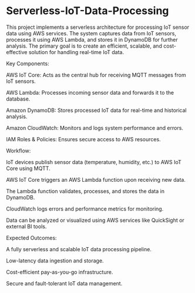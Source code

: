 # Serverless-IoT-Data-Processing
This project implements a serverless architecture for processing IoT sensor data using AWS services. The system captures data from IoT sensors, processes it using AWS Lambda, and stores it in DynamoDB for further analysis. The primary goal is to create an efficient, scalable, and cost-effective solution for handling real-time IoT data.

Key Components:

AWS IoT Core: Acts as the central hub for receiving MQTT messages from IoT sensors.

AWS Lambda: Processes incoming sensor data and forwards it to the database.

Amazon DynamoDB: Stores processed IoT data for real-time and historical analysis.

Amazon CloudWatch: Monitors and logs system performance and errors.

IAM Roles & Policies: Ensures secure access to AWS resources.

Workflow:

IoT devices publish sensor data (temperature, humidity, etc.) to AWS IoT Core using MQTT.

AWS IoT Core triggers an AWS Lambda function upon receiving new data.

The Lambda function validates, processes, and stores the data in DynamoDB.

CloudWatch logs errors and performance metrics for monitoring.

Data can be analyzed or visualized using AWS services like QuickSight or external BI tools.

Expected Outcomes:

A fully serverless and scalable IoT data processing pipeline.

Low-latency data ingestion and storage.

Cost-efficient pay-as-you-go infrastructure.

Secure and fault-tolerant IoT data management.
